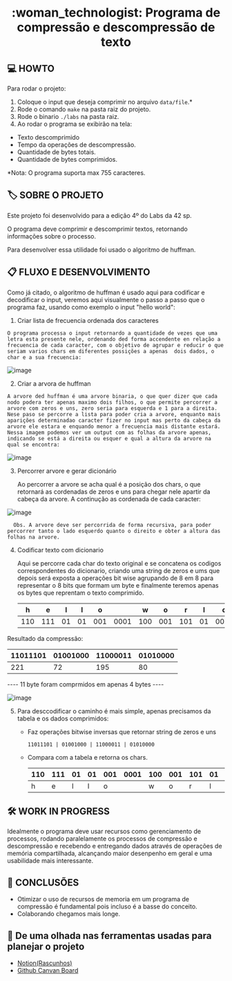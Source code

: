 <h1 align="center">
:woman_technologist:
      Programa de compressão e descompressão de texto
</h1>

## :computer: HOWTO
  Para rodar o projeto:
  1. Coloque o input que deseja comprimir no arquivo `data/file`.*
  2. Rode o comando `make` na pasta raiz do projeto.
  3. Rode o binario `./labs` na pasta raiz.
  4. Ao rodar o programa se exibirão na tela:
   - Texto descomprimido
   - Tempo da operações de descompressão.
   - Quantidade de bytes totais.
   - Quantidade de bytes comprimidos.
   
*Nota: O programa suporta max 755 caracteres.

## :label: SOBRE O PROJETO

Este projeto foi desenvolvido para a edição 4º do Labs da 42 sp.

O programa deve comprimir e descomprimir textos, retornando informações sobre o processo.

Para desenvolver essa utilidade foi usado o algoritmo de huffman.

## :clipboard: FLUXO E DESENVOLVIMENTO

Como já citado, o algoritmo de huffman é usado aqui para codificar e decodificar o input, veremos aqui visualmente o passo a passo que o programa faz, usando como exemplo o input "hello world":

  1. Criar lista de frecuencia ordenada dos caracteres
 
    O programa processa o input retornardo a quantidade de vezes que uma letra esta presente nele, ordenando ded forma accendente en relação a frecuencia de cada caracter, com o objetivo de agrupar e reducir o que seriam varios chars em diferentes possições a apenas  dois dados, o char e a sua frecuencia:
    
![image](https://user-images.githubusercontent.com/53455663/212553883-a229f526-932b-4668-bed4-84faaec07ea3.png)



  2. Criar a arvora de huffman

    A arvore ded huffman é uma arvore binaria, o que quer dizer que cada nodo podera ter apenas maximo dois filhos, o que permite percorrer a arvore com zeros e uns, zero seria para esquerda e 1 para a direita.
    Nese paso se percorre a lista para poder cria a arvore, enquanto mais aparições determinadao caracter fizer no input mas perto da cabeça da arvore ele estara e enquando menor a frecuencia mais distante estará.
    Nessa imagem podemos ver um output com as folhas da arvore apenas, indicando se está a direita ou esquer e qual a altura da arvore na qual se encontra:
    
![image](https://user-images.githubusercontent.com/53455663/212554391-ea65403e-9603-4ecb-9f2e-e4d09bcc17c2.png)

  3. Percorrer arvore e gerar dicionário

      Ao percorrer a arvore se acha qual é a posição dos chars, o que retornará as cordenadas de zeros e uns para chegar nele apartir da cabeça da arvore.
      A continução as cordenada de cada caracter:
      
![image](https://user-images.githubusercontent.com/53455663/212554843-51855b90-eb09-4eb2-82e2-b4754a809a1f.png)

      Obs. A arvore deve ser percorrida de forma recursiva, para poder percorrer tanto o lado esquerdo quanto o direito e obter a altura das folhas na arvore.
      
   4. Codificar texto com dicionario

      Aqui se percorre cada char do texto original e se concatena os codigos correspondentes do dicionario, criando uma string de zeros e ums que depois será exposta a operações bit wise agrupando de 8 em 8 para representar o 8 bits que formam um byte e finalmente teremos apenas os bytes que reprentam o texto comprimido.
      
       
        |h   | e  |l  |l  |o   |     |w   |o   |r   |l  |d   |
        |--  |--  |-- |-- |--  |---  |--  |--  |--  |-- |--  |
        |110 |111 |01 |01 |001 |0001 |100 |001 |101 |01 |0000 |
        
        
  Resultado da compressão:
    
  | 11011101 | 01001000 | 11000011 | 01010000 |
  |---       |---       |---       |---       |
  |    221   |    72    |    195   |    80    |
  
---- 11 byte foram comprmidos em apenas 4 bytes ----
   
   ![image](https://user-images.githubusercontent.com/53455663/212557027-54022aba-dbb7-4141-a9a1-08b7b19e8e16.png)
   

  
  5. Para desccodificar o caminho é mais simple, apenas precisamos da tabela e os dados comprimidos:
      - Faz operações bitwise inversas que retornar string de zeros e uns
        
        `11011101 | 01001000 | 11000011 | 01010000`
        
      - Compara com a tabela e retorna os chars.
                    
        |110 |111 |01 |01 |001 |0001 |100 |001 |101 |01 |0000 |
        |--  |--  |-- |-- |--  |---  |--  |--  |--  |-- |--  |
        |h   | e  |l  |l  |o   |     |w   |o   |r   |l  |d   |
        
 
   ## :hammer_and_wrench: WORK IN PROGRESS
   
   Idealmente o programa deve usar recursos como gerenciamento de processos, rodando paralelamente os processos de compressão e descompressão e recebendo e entregando dados através de operações de memória compartilhada, alcançando maior desenpenho em geral e uma usabilidade mais interessante.
   
## :gem: CONCLUSÕES
  - Otimizar o uso de recursos de memoria em um programa de compressão é fundamental pois incluso é a basse do conceito.
  - Colaborando chegamos mais longe.
  

      
## :eyes: De uma olhada nas ferramentas usadas para planejar o projeto
 - [Notion(Rascunhos)](https://www.notion.so/Huffman-Algorithm-8880a28c061649729f614456454cc72a)
 - [Github Canvan Board](https://github.com/users/angelasoler/projects/6/views/1)
